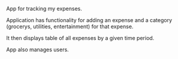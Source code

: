 App for tracking my expenses.

Application has functionality for adding an expense and a category (grocerys, utilities, entertainment) for that expense.

It then displays table of all expenses by a given time period.

App also manages users.
